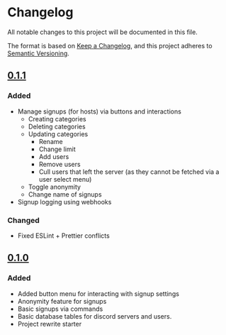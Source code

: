 # Changelog

All notable changes to this project will be documented in this file.

The format is based on [Keep a Changelog](https://keepachangelog.com/en/1.0.0/),
and this project adheres to [Semantic Versioning](https://semver.org/spec/v2.0.0.html).

## [0.1.1]

### Added

-   Manage signups (for hosts) via buttons and interactions
    -   Creating categories
    -   Deleting categories
    -   Updating categories
        -   Rename
        -   Change limit
        -   Add users
        -   Remove users
        -   Cull users that left the server (as they cannot be fetched via a user select menu)
    -   Toggle anonymity
    -   Change name of signups
-   Signup logging using webhooks

### Changed

-   Fixed ESLint + Prettier conflicts

## [0.1.0]

### Added

-   Added button menu for interacting with signup settings
-   Anonymity feature for signups
-   Basic signups via commands
-   Basic database tables for discord servers and users.
-   Project rewrite starter

[Unreleased]: https://github.com/JacksonVirgo/mafia-engine
[0.1.1]: https://github.com/discord-mafia/mafia-engine/releases/tag/0.1.1
[0.1.0]: https://github.com/discord-mafia/mafia-engine/releases/tag/0.1.0
